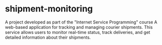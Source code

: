 # shipment-monitoring
A project developed as part of the "Internet Service Programming" course
A web-based application for tracking and managing courier shipments. This service allows users to monitor real-time status, track deliveries, and get detailed information about their shipments.
